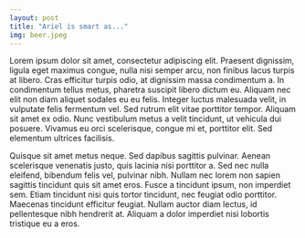 ```yaml
---
layout: post
title: "Ariel is smart as..."
img: beer.jpeg
---
```


Lorem ipsum dolor sit amet, consectetur adipiscing elit. Praesent
dignissim, ligula eget maximus congue, nulla nisi semper arcu, non
finibus lacus turpis at libero. Cras efficitur turpis odio, at dignissim
massa condimentum a. In condimentum tellus metus, pharetra suscipit
libero dictum eu. Aliquam nec elit non diam aliquet sodales eu eu felis.
Integer luctus malesuada velit, in vulputate felis fermentum vel. Sed
rutrum elit vitae porttitor tempor. Aliquam sit amet ex odio. Nunc
vestibulum metus a velit tincidunt, ut vehicula dui posuere. Vivamus eu
orci scelerisque, congue mi et, porttitor elit. Sed elementum ultrices
facilisis.

Quisque sit amet metus neque. Sed dapibus sagittis pulvinar. Aenean
scelerisque venenatis justo, quis lacinia nisi porttitor a. Sed nec
nulla eleifend, bibendum felis vel, pulvinar nibh. Nullam nec lorem non
sapien sagittis tincidunt quis sit amet eros. Fusce a tincidunt ipsum,
non imperdiet sem. Etiam tincidunt nisi quis tortor tincidunt, nec
feugiat odio porttitor. Maecenas tincidunt efficitur feugiat. Nullam
auctor diam lectus, id pellentesque nibh hendrerit at. Aliquam a dolor
imperdiet nisi lobortis tristique eu a eros.


